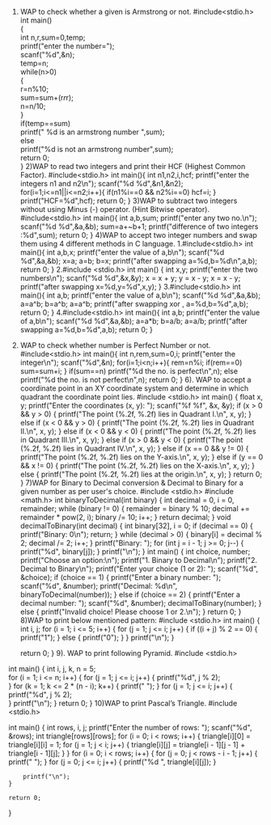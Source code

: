 1) WAP to check whether a given is Armstrong or not.
#include<stdio.h>  
 int main()    
{    
int n,r,sum=0,temp;    
printf("enter the number=");    
scanf("%d",&n);    
temp=n;    
while(n>0)    
{    
r=n%10;    
sum=sum+(r*r*r);    
n=n/10;    
}    
if(temp==sum)    
printf(" %d is an armstrong  number ",sum);    
else    
printf("%d is not an armstrong number",sum);    
return 0;  
}
2)WAP to read two integers and print their HCF (Highest Common Factor).
#include<stdio.h>
int main(){
    int n1,n2,i,hcf;
    printf("enter the integers n1 and n2\n");
    scanf("%d %d",&n1,&n2);
    for(i=1;i<=n1||i<=n2;i++){
        if(n1%i==0 && n2%i==0)
        hcf=i;
    }
    printf("HCF=%d",hcf);
    return 0;
}
3)WAP to subtract two integers without using Minus (-) operator. (Hint Bitwise operator).
#include<stdio.h>
int main(){
    int a,b,sum;
    printf("enter any two no.\n");
    scanf("%d %d",&a,&b);
    sum=a+~b+1;
    printf("difference of two integers :%d",sum);
    return 0;
}
4)WAP to accept two integer numbers and swap them using 4 different methods in C language.
1.#include<stdio.h>
int main(){
    int a,b,x;
    printf("enter the value of a,b\n");
    scanf("%d %d",&a,&b);
    x=a;
    a=b;
    b=x;
    printf("after swapping a=%d,b=%d\n",a,b);
    return 0;
}
2.#include <stdio.h>
int main()
{ int x,y;
printf("enter the two numbers\n");
scanf("%d %d",&x,&y);
    x = x + y; 
    y = x - y;
    x = x - y;
    printf("after swapping x=%d,y=%d",x,y);
}
3.#include<stdio.h>
int main(){
    int a,b;
    printf("enter the value of a,b\n");
    scanf("%d %d",&a,&b);
    a=a^b;
    b=a^b;
    a=a^b;
    printf("after swapping xor , a=%d,b=%d",a,b);
    return 0;
}
4.#include<stdio.h>
int main(){
    int a,b;
    printf("enter the value of a,b\n");
    scanf("%d %d",&a,&b);
    a=a*b;
    b=a/b;
    a=a/b;
    printf("after swapping a=%d,b=%d",a,b);
    return 0;
}
5) WAP to check whether number is Perfect Number or not.
   #include<stdio.h>
int main(){
    int n,rem,sum=0,i;
    printf("enter the integer\n");
    scanf("%d",&n);
    for(i=1;i<n;i++){
    rem=n%i;
    if(rem==0)
    sum=sum+i;
    }
    if(sum==n)
    printf("%d the no. is perfect\n",n);
else
printf("%d the no. is not perfect\n",n);
return 0;
}
6). WAP to accept a coordinate point in an XY coordinate system and determine in which 
quadrant the coordinate point lies.
#include <stdio.h>
int main() {
    float x, y;
    printf("Enter the coordinates (x, y): ");
    scanf("%f %f", &x, &y);
    if (x > 0 && y > 0) {
        printf("The point (%.2f, %.2f) lies in Quadrant I.\n", x, y);
    } 
    else if (x < 0 && y > 0) {
        printf("The point (%.2f, %.2f) lies in Quadrant II.\n", x, y);
    } 
    else if (x < 0 && y < 0) {
        printf("The point (%.2f, %.2f) lies in Quadrant III.\n", x, y);
    } 
    else if (x > 0 && y < 0) {
        printf("The point (%.2f, %.2f) lies in Quadrant IV.\n", x, y);
    }
    else if (x == 0 && y != 0) {
        printf("The point (%.2f, %.2f) lies on the Y-axis.\n", x, y);
    }
    else if (y == 0 && x != 0) {
        printf("The point (%.2f, %.2f) lies on the X-axis.\n", x, y);
    }
    else {
        printf("The point (%.2f, %.2f) lies at the origin.\n", x, y);
    }
    return 0;
}
7)WAP for Binary to Decimal conversion & Decimal to Binary for a given number as per user's choice.
#include <stdio.h>
#include <math.h>
int binaryToDecimal(int binary) {
    int decimal = 0, i = 0, remainder;
    while (binary != 0) {
        remainder = binary % 10;
        decimal += remainder * pow(2, i);
        binary /= 10;
        i++;
    }
    return decimal;
}
void decimalToBinary(int decimal) {
    int binary[32], i = 0;
    if (decimal == 0) {
        printf("Binary: 0\n");
        return;
    }
    while (decimal > 0) {
        binary[i] = decimal % 2;
        decimal /= 2;
        i++;
    }
    printf("Binary: ");
    for (int j = i - 1; j >= 0; j--) {
        printf("%d", binary[j]);
    }
    printf("\n");
}
int main() {
    int choice, number;
    printf("Choose an option:\n");
    printf("1. Binary to Decimal\n");
    printf("2. Decimal to Binary\n");
    printf("Enter your choice (1 or 2): ");
    scanf("%d", &choice);
    if (choice == 1) {
        printf("Enter a binary number: ");
        scanf("%d", &number);
        printf("Decimal: %d\n", binaryToDecimal(number));
    } 
    else if (choice == 2) {
        printf("Enter a decimal number: ");
        scanf("%d", &number);
        decimalToBinary(number);
    } 
    else {
        printf("Invalid choice! Please choose 1 or 2.\n");
    }
    return 0;
}
8)WAP to print below mentioned pattern:
#include <stdio.h>
int main() {
    int i, j;
    for (i = 1; i <= 5; i++) {
        for (j = 1; j <= i; j++) {
            if ((i + j) % 2 == 0) {
                printf("1");
            } 
            else {
                printf("0");
            }
        }
        printf("\n");
    }

    return 0;
}
9). WAP to print following Pyramid.
 #include <stdio.h>

int main() {
    int i, j, k, n = 5;  
    for (i = 1; i <= n; i++) {
        for (j = 1; j <= i; j++) {
            printf("%d", j % 2);  
        }
        for (k = 1; k <= 2 * (n - i); k++) {
            printf(" ");
        }
        for (j = 1; j <= i; j++) {
            printf("%d", j % 2);  
        }
        printf("\n");
    }
    return 0;
}
10)WAP to print Pascal’s Triangle.
#include <stdio.h>

int main() {
    int rows, i, j;
    printf("Enter the number of rows: ");
    scanf("%d", &rows);
    int triangle[rows][rows];
    for (i = 0; i < rows; i++) {
        triangle[i][0] = triangle[i][i] = 1;
        for (j = 1; j < i; j++) {
            triangle[i][j] = triangle[i - 1][j - 1] + triangle[i - 1][j];
        }
    }
    for (i = 0; i < rows; i++) {
        for (j = 0; j < rows - i - 1; j++) {
            printf(" ");
        }
        for (j = 0; j <= i; j++) {
            printf("%d ", triangle[i][j]);
        }

       
        printf("\n");
    }

    return 0;
}
